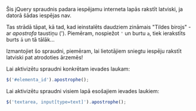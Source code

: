 Šis jQuery spraudnis padara iespējamu interneta lapās rakstīt latviski, ja datorā šādas iespējas nav.

Tas strādā tāpat, kā tad, kad ieinstalēts daudziem zināmais "Tildes birojs" - ar *apostrofa* taustiņu ('). Piemēram, nospiežot ```'``` un burtu ```a```, tiek ierakstīts burts ```ā``` un tā tālāk...

Izmantojiet šo spraudni, piemēram, lai lietotājiem sniegtu iespēju rakstīt latviski pat atrodoties ārzemēs!

Lai aktivizētu spraudni konkrētam ievades laukam:
```javascript
$('#elementa_id').apostrophe();
```

Lai aktivizētu spraudni visiem lapā esošajiem ievades laukiem:
```javascript
$('textarea, input[type=text]').apostrophe();
```